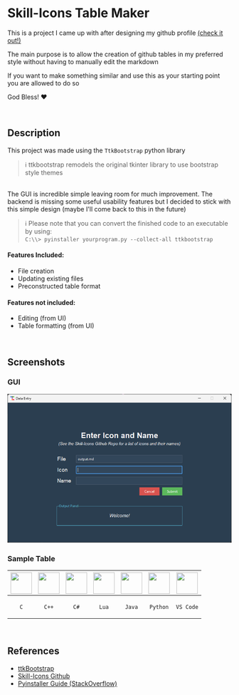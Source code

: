 # Skill-Icons Table Maker
This is a project I came up with after designing my github profile [(check it out!)](https://github.com/JavonPeart)

The main purpose is to allow the creation of github tables in my preferred style without having to manually edit the markdown

If you want to make something similar and use this as your starting point you are allowed to do so

God Bless! ❤️

<br>

## Description
This project was made using the `TtkBootstrap` python library
>  ℹ️ ttkbootstrap remodels the original tkinter library to use bootstrap style themes

<br>
The GUI is incredible simple leaving room for much improvement. The backend is missing some useful usability features but I decided to stick with this simple design (maybe I'll come back to this in the future)  

> ℹ️ Please note that you can convert the finished code to an executable by using:  
> `C:\\> pyinstaller yourprogram.py --collect-all ttkbootstrap`

#### Features Included:
* File creation
* Updating existing files
* Preconstructed table format

#### Features not included:
* Editing (from UI)
* Table formatting (from UI)

<br>

## Screenshots

<h3>GUI</h3>
<img src="img/gui.png" alt="Alt text" style="width: 600px; height: auto;">

<br>

<h3>Sample Table</h3>

| <img align="center" height="48px" width="48px" src="https://skillicons.dev/icons?i=c"/> | <img align="center" height="48px" width="48px" src="https://skillicons.dev/icons?i=cpp"/> | <img align="center" height="48px" width="48px" src="https://skillicons.dev/icons?i=cs"/> | <img align="center" height="48px" width="48px" src="https://skillicons.dev/icons?i=lua"/> | <img align="center" height="48px" width="48px" src="https://skillicons.dev/icons?i=java"/> | <img align="center" height="48px" width="48px" src="https://skillicons.dev/icons?i=python"/> | <img align="center" height="48px" width="48px" src="https://skillicons.dev/icons?i=vscode"/> 
|---|---|---|---|---|---|---
| <p align="center"> `C` </p> | <p align="center"> `C++` </p> | <p align="center"> `C#` </p> | <p align="center"> `Lua` </p> | <p align="center"> `Java` </p> | <p align="center"> `Python` </p> | <p align="center"> `VS Code` </p> 

<br>

## References
- [ttkBootstrap](https://ttkbootstrap.readthedocs.io/en/latest/)
- [Skill-Icons Github](https://github.com/tandpfun/skill-icons#readme)
- [Pyinstaller Guide (StackOverflow)](https://stackoverflow.com/questions/67850998/ttkbootstrap-not-working-with-pyinstaller#:~:text=C%3A%5C%5C%3E%20pyinstaller%20yourprogram.py%20%2D%2Dcollect%2Dall%20ttkbootstrap)
